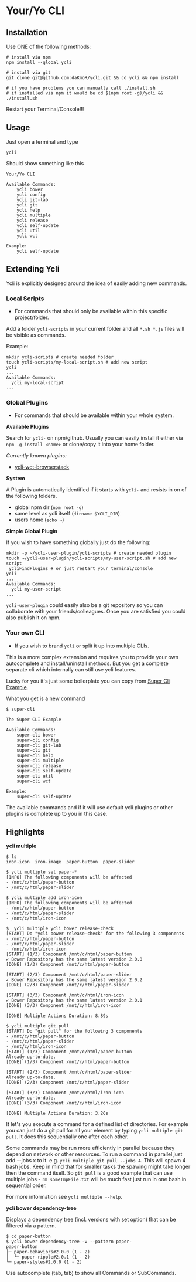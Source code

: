Your/Yo CLI
=============

Installation
------------

Use ONE of the following methods:
```
# install via npm
npm install --global ycli

# install via git
git clone git@github.com:daKmoR/ycli.git && cd ycli && npm install

# if you have problems you can manually call ./install.sh
# if installed via npm it would be cd $(npm root -g)/ycli && ./install.sh
```

Restart your Terminal/Console!!!

Usage
-----

Just open a terminal and type

```
ycli
```

Should show something like this
```
Your/Yo CLI

Available Commands:
    ycli bower
    ycli config
    ycli git-lab
    ycli git
    ycli help
    ycli multiple
    ycli release
    ycli self-update
    ycli util
    ycli wct

Example:
    ycli self-update
```

Extending Ycli
--------------

Ycli is explicitly designed around the idea of easily adding new commands.

### Local Scripts

- For commands that should only be available within this specific project/folder.

Add a folder `ycli-scripts` in your current folder and all `*.sh *.js` files will be visible as commands.

Example:

	mkdir ycli-scripts # create needed folder
	touch ycli-scripts/my-local-script.sh # add new script
	ycli
	...
	Available Commands:
	  ycli my-local-script
	...

### Global Plugins

- For commands that should be available within your whole system.

**Available Plugins**

Search for `ycli-` on npm/github. Usually you can easily install it either via
`npm -g install <name>` or clone/copy it into your home folder.

*Currently known plugins:*

- [ycli-wct-browserstack](https://github.com/daKmoR/ycli-wct-browserstack)

**System**

A Plugin is automatically identified if it starts with `ycli-` and resists in on of the following folders.

- global npm dir (`npm root -g`)
- same level as ycli itself (`dirname $YCLI_DIR`)
- users home (`echo ~`)

**Simple Global Plugin**

If you wish to have something globally just do the following:

	mkdir -p ~/ycli-user-plugin/ycli-scripts # create needed plugin
	touch ~/ycli-user-plugin/ycli-scripts/my-user-script.sh # add new script
	_ycliFindPlugins # or just restart your terminal/console
	ycli
	...
	Available Commands:
	  ycli my-user-script
	...

`ycli-user-plugin` could easily also be a git repository so you can collaborate with your friends/colleagues.
Once you are satisfied you could also publish it on npm.

### Your own CLI

- If you wish to brand `ycli` or split it up into multiple CLIs.

This is a more complex extension and requires you to provide your own autocomplete and install/uninstall methods.
But you get a complete separate cli which internally can still use ycli features.

Lucky for you it's just some boilerplate you can copy from [Super Cli Example](https://github.com/daKmoR/super-cli-example).

What you get is a new command
```
$ super-cli

The Super CLI Example

Available Commands:
    super-cli bower
    super-cli config
    super-cli git-lab
    super-cli git
    super-cli help
    super-cli multiple
    super-cli release
    super-cli self-update
    super-cli util
    super-cli wct

Example:
    super-cli self-update
```

The available commands and if it will use default ycli plugins or other plugins is complete up to you in this case.

Highlights
----------

**ycli multiple**

```
$ ls
iron-icon  iron-image  paper-button  paper-slider

$ ycli multiple set paper-*
[INFO] The following components will be affected
- /mnt/c/html/paper-button
- /mnt/c/html/paper-slider

$ ycli multiple add iron-icon
[INFO] The following components will be affected
- /mnt/c/html/paper-button
- /mnt/c/html/paper-slider
- /mnt/c/html/iron-icon

$  ycli multiple ycli bower release-check
[START] Do "ycli bower release-check" for the following 3 components
- /mnt/c/html/paper-button
- /mnt/c/html/paper-slider
- /mnt/c/html/iron-icon
[START] (1/3) Component /mnt/c/html/paper-button
✓ Bower Repository has the same latest version 2.0.0
[DONE] (1/3) Component /mnt/c/html/paper-button

[START] (2/3) Component /mnt/c/html/paper-slider
✓ Bower Repository has the same latest version 2.0.2
[DONE] (2/3) Component /mnt/c/html/paper-slider

[START] (3/3) Component /mnt/c/html/iron-icon
✓ Bower Repository has the same latest version 2.0.1
[DONE] (3/3) Component /mnt/c/html/iron-icon

[DONE] Multiple Actions Duration: 8.89s

$ ycli multiple git pull
[START] Do "git pull" for the following 3 components
- /mnt/c/html/paper-button
- /mnt/c/html/paper-slider
- /mnt/c/html/iron-icon
[START] (1/3) Component /mnt/c/html/paper-button
Already up-to-date.
[DONE] (1/3) Component /mnt/c/html/paper-button

[START] (2/3) Component /mnt/c/html/paper-slider
Already up-to-date.
[DONE] (2/3) Component /mnt/c/html/paper-slider

[START] (3/3) Component /mnt/c/html/iron-icon
Already up-to-date.
[DONE] (3/3) Component /mnt/c/html/iron-icon

[DONE] Multiple Actions Duration: 3.26s
```

It let's you execute a command for a defined list of directories. For example you can just do a git pull for all your
element by typing `ycli multiple git pull`. It does this sequentially one after each other.

Some commands may be run more efficiently in parallel because they depend on network or other resources. To run a command
in parallel just add --jobs x to it. e.g. `ycli multiple git pull --jobs 4`. This will spawn 4 bash jobs. Keep in mind
that for smaller tasks the spawing might take longer then the command itself. So `git pull` is a good example that can
use multiple jobs - `rm someTmpFile.txt` will be much fast just run in one bash in sequential order.

For more information see `ycli multiple --help`.

**ycli bower dependency-tree**

Displays a dependency tree (incl. versions with set option) that can be filtered via a pattern.

```
$ cd paper-button
$ ycli bower dependency-tree -v --pattern paper-
paper-button
├─ paper-behaviors#2.0.0 (1 - 2)
│  └─ paper-ripple#2.0.1 (1 - 2)
└─ paper-styles#2.0.0 (1 - 2)
```

Use autocomplete (tab, tab) to show all Commands or SubCommands.

